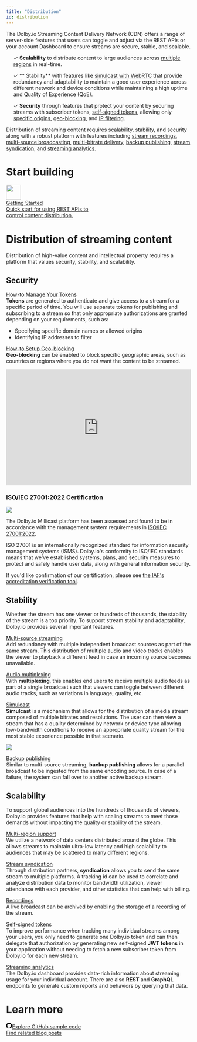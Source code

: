 ```yaml
---
title: "Distribution"
id: distribution
---
```

The Dolby.io Streaming Content Delivery Network (CDN) offers a range of server-side features that users can toggle and adjust via the REST APIs or your account Dashboard to ensure streams are secure, stable, and scalable. 

<div style="margin-left: 20px">

✓ **Scalability** to distribute content to large audiences across [multiple regions](/millicast/distribution/multi-region-support/index.md) in real-time.

✓ ** Stability** with features like [simulcast with WebRTC](/millicast/distribution/using-webrtc-simulcast.md) that provide redundancy and adaptability to maintain a good user experience across different network and device conditions while maintaining a high uptime and Quality of Experience (QoE).

✓ **Security** through features that protect your content by securing streams with subscriber tokens, [self-signed tokens](/millicast/streaming-dashboard/subscribe-tokens.md#creating-a-self-signed-token), allowing only [specific origins](/millicast/distribution/access-control/token-security.md), [geo-blocking](/millicast/distribution/access-control/geo-blocking.md), and [IP filtering](/millicast/distribution/access-control/token-security.md).

</div>

Distribution of streaming content requires scalability, stability, and security along with a robust platform with features including [stream recordings](/millicast/distribution/stream-recordings/index.md), [multi-source broadcasting](/millicast/broadcast/multi-source-broadcasting.md), [multi-bitrate delivery](/millicast/distribution/using-webrtc-simulcast.md), [backup publishing](/millicast/broadcast/redundant-ingest/index.md), [stream syndication](/millicast/distribution/syndication.md), and  [streaming analytics](/millicast/analytics/index.md).

# Start building

<div class="dolbyio-cards-container" style="width: 50%">
  
  <a class="dolbyio-card dolbyio-card-1" href="/streaming-apis/docs/getting-started">
    <div class="dolbyio-card-image">
      <img width="40px" class="dolbyio-card-svg-icon" src="https://files.readme.io/dde6508-GettingStarted-default.svg"/>
    </div>
    <div class="dolbyio-card-header">Getting Started</div>
    <div class="dolbyio-card-description">
      Quick start for using REST APIs to control content distribution.
    </div>
  </a>
  
</div>


# Distribution of streaming content

Distribution of high-value content and intellectual property requires a platform that values security, stability, and scalability.

## Security

[How-to Manage Your Tokens](/millicast/streaming-dashboard/managing-your-tokens.md)  
**Tokens** are generated to authenticate and give access to a stream for a specific period of time. You will use separate tokens for publishing and subscribing to a stream so that only appropriate authorizations are granted depending on your requirements, such as:

- Specifying specific domain names or allowed origins
- Identifying IP addresses to filter

[How-to Setup Geo-blocking](/millicast/distribution/access-control/geo-blocking.md)  
**Geo-blocking** can be enabled to block specific geographic areas, such as countries or regions where you do not want the content to be streamed.

<div style="display: flex; justify-content: center; align-items: center;">
	<iframe width="560" height="315" src="https://www.youtube.com/embed/n4iXAJuw-aM" title="YouTube video player" frameborder="0" allow="accelerometer; autoplay; clipboard-write; encrypted-media; gyroscope; picture-in-picture; web-share" allowfullscreen></iframe>
</div>


### ISO/IEC 27001:2022 Certification


![](https://cdn.TODO.io/docs/readme/097ae33-ISO-IEC-27001-2022-005.webp)



The Dolby.io Millicast platform has been assessed and found to be in accordance with the management system requirements in [ISO/IEC 27001:2022](https://www.iso.org/standard/27001). 

ISO 27001 is an internationally recognized standard for information security management systems (ISMS). Dolby.io's conformity to ISO/IEC standards means that we've established systems, plans, and security measures to protect and safely handle user data, along with general information security.

If you'd like confirmation of our certification, please see [the IAF's accreditation verification tool](https://www.iafcertsearch.org/certification/DQmrsq4w4DnUf2KBVA3WYdmR).

## Stability

Whether the stream has one viewer or hundreds of thousands, the stability of the stream is a top priority. To support stream stability and adaptability, Dolby.io provides several important features.

[Multi-source streaming](/millicast/broadcast/multi-source-broadcasting.md)  
Add redundancy with multiple independent broadcast sources as part of the same stream. This distribution of multiple audio and video tracks enables the viewer to playback a different feed in case an incoming source becomes unavailable.

[Audio multiplexing](/millicast/playback/audio-multiplexing.md)  
With **multiplexing**, this enables end users to receive multiple audio feeds as part of a single broadcast such that viewers can toggle between different audio tracks, such as variations in language, quality, etc.

[Simulcast](/millicast/distribution/using-webrtc-simulcast.md)  
**Simulcast** is a mechanism that allows for the distribution of a media stream composed of multiple bitrates and resolutions. The user can then view a stream that has a quality determined by network or device type allowing low-bandwidth conditions to receive an appropriate quality stream for the most stable experience possible in that scenario.


![](https://cdn.TODO.io/docs/readme/44df552-8c0d37a-Simulcast.png)



[Backup publishing](/millicast/broadcast/redundant-ingest/index.md)  
Similar to multi-source streaming, **backup publishing** allows for a parallel broadcast to be ingested from the same encoding source. In case of a failure, the system can fall over to another active backup stream.

## Scalability

To support global audiences into the hundreds of thousands of viewers, Dolby.io provides features that help with scaling streams to meet those demands without impacting the quality or stability of the stream.

[Multi-region support](/millicast/distribution/multi-region-support/index.md)  
We utilize a network of data centers distributed around the globe. This allows streams to maintain ultra-low latency and high scalability to audiences that may be scattered to many different regions.

[Stream syndication](/millicast/distribution/syndication.md)  
Through distribution partners, **syndication** allows you to send the same stream to multiple platforms. A tracking id can be used to correlate and analyze distribution data to monitor bandwidth utilization, viewer attendance with each provider, and other statistics that can help with billing.

[Recordings](/millicast/distribution/stream-recordings/index.md)  
A live broadcast can be archived by enabling the storage of a recording of the stream.

[Self-signed tokens](/millicast/streaming-dashboard/subscribe-tokens.md#creating-a-self-signed-token)  
To improve performance when tracking many individual streams among your users, you only need to generate one Dolby.io token and can then delegate that authorization by generating new self-signed **JWT tokens** in your application without needing to fetch a new subscriber token from Dolby.io for each new stream.

[Streaming analytics](/millicast/analytics/index.md)  
The Dolby.io dashboard provides data-rich information about streaming usage for your individual account. There are also **REST** and **GraphQL** endpoints to generate custom reports and behaviors by querying that data.

# Learn more

<div>
  <div class="small-text-only-btn-container">
    <a class="small-text-only-btn" href="https://github.com/orgs/dolbyio-samples/repositories?q=distribution">
      <div class="model-card"><svg viewBox="0 0 16 16" width="16" height="16" class="octicon octicon-mark-github" aria-hidden="true"><path fill-rule="evenodd" d="M8 0C3.58 0 0 3.58 0 8c0 3.54 2.29 6.53 5.47 7.59.4.07.55-.17.55-.38 0-.19-.01-.82-.01-1.49-2.01.37-2.53-.49-2.69-.94-.09-.23-.48-.94-.82-1.13-.28-.15-.68-.52-.01-.53.63-.01 1.08.58 1.23.82.72 1.21 1.87.87 2.33.66.07-.52.28-.87.51-1.07-1.78-.2-3.64-.89-3.64-3.95 0-.87.31-1.59.82-2.15-.08-.2-.36-1.02.08-2.12 0 0 .67-.21 2.2.82.64-.18 1.32-.27 2-.27.68 0 1.36.09 2 .27 1.53-1.04 2.2-.82 2.2-.82.44 1.1.16 1.92.08 2.12.51.56.82 1.27.82 2.15 0 3.07-1.87 3.75-3.65 3.95.29.25.54.73.54 1.48 0 1.07-.01 1.93-.01 2.2 0 .21.15.46.55.38A8.013 8.013 0 0016 8c0-4.42-3.58-8-8-8z"></path></svg>Explore GitHub sample code</div>
    </a>     
    <a class="small-text-only-btn" href="https://dolby.io/blog/tag/distribution/">
      <div class="model-card">Find related blog posts</div>
    </a>
  </div>
</div>

